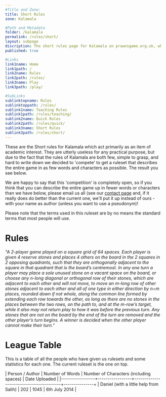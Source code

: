 ```yaml
---
#Title and Zone:
title: Short Rules
zone: Kalamala

#Path and Metadata
folder: /kalamala
permalink: /rules/short/
layout: subpage
discription: The short rules page for Kalamala on prawnsgame.org.uk, where you can learn how to play the abstract strategy board game Kalamala. These rules are more for academic interest than utility.
published: true

#Links
link1name: Home
link1path: /
link2name: Rules
link2path: /rules/
link3name: Play
link3path: /play/

#SubLinks
sublinktopname: Rules
sublinktoppath: /rules/
sublink1name: Teaching Rules
sublink1path: /rules/teaching/
sublink2name: Quick Rules
sublink2path: /rules/quick/
sublink3name: Short Rules
sublink3path: /rules/short/
---
```


These are the Short rules for Kalamala which act primarily as an item of academic interest. They are utterly useless for any practical purpose, but due to the fact that the rules of Kalamala are both few, simple to grasp, and hard to write down we decided to 'compete' to get a ruleset that describes the entire game in as few words and characters as possible. The result you see below.

We are happy to say that this 'competition' is completely open, so if you think that you can describe the entire game up in fewer words or characters than we have below, please email us all (see our [contact page](/contact/) and, if it really does do better than the current one, we'll put it up instead of ours - with your name as author (unless you want to use a pseudonym)!

Please note that the terms used in this ruleset are by no means the standard terms that most people will use.

Rules
=====

*"A 2-player game played on a square grid of 64 spaces. Each player is given 4 reserve stones and places 4 others on the board in the 2 squares in 2 opposing quadrants, such that they are orthogonally adjacent to the square in that quadrant that is the board’s centremost. In any one turn a player may place a sole unused stone on a vacant space on the board, or choose any n-long diagonal or orthogonal row of their stones, which are adjacent to each other and will not move, to move an m-long row of other stones adjacent to each other and all of one type in either direction by n÷m places, rounded down if not whole, along the common line formed by extending each row towards the other, as long as there are no stones in the places between the two rows, on the path to, and at the m-row’s target, while it also may not return play to how it was before the previous turn. Any stones that are not on the board by the end of the turn are removed and the other player’s turn begins. A winner is decided when the other player cannot make their turn."*

League Table
============

This is a table of all the people who have given us rulesets and some statistics for each one. The current ruleset is the one on top.

| Person / Author | Number of Words | Number of Characters (including spaces) | Date Uploaded |
|-----------------+-----------------+-----------------------------------------+---------------+
| Daniel (with a little help from Salih) | 202 | 1045 | 6th July 2014 |
